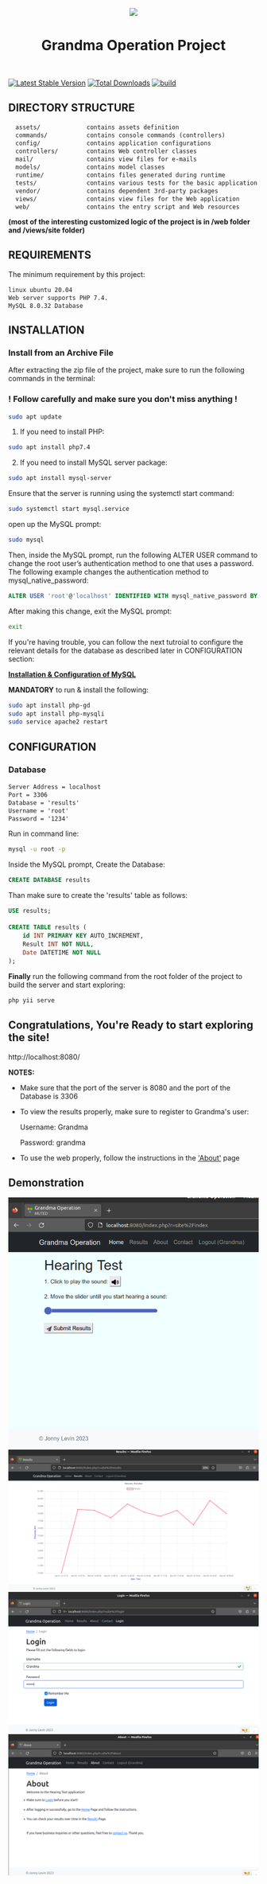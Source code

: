 <p align="center">
    <a href="https://github.com/yiisoft" target="_blank">
        <img src="https://avatars0.githubusercontent.com/u/993323" height="100px">
    </a>
    <h1 align="center">Grandma Operation Project</h1>
    <br>
</p>

[![Latest Stable Version](https://img.shields.io/packagist/v/yiisoft/yii2-app-basic.svg)](https://packagist.org/packages/yiisoft/yii2-app-basic)
[![Total Downloads](https://img.shields.io/packagist/dt/yiisoft/yii2-app-basic.svg)](https://packagist.org/packages/yiisoft/yii2-app-basic)
[![build](https://github.com/yiisoft/yii2-app-basic/workflows/build/badge.svg)](https://github.com/yiisoft/yii2-app-basic/actions?query=workflow%3Abuild)

DIRECTORY STRUCTURE
-------------------

      assets/             contains assets definition
      commands/           contains console commands (controllers)
      config/             contains application configurations
      controllers/        contains Web controller classes
      mail/               contains view files for e-mails
      models/             contains model classes
      runtime/            contains files generated during runtime
      tests/              contains various tests for the basic application
      vendor/             contains dependent 3rd-party packages
      views/              contains view files for the Web application
      web/                contains the entry script and Web resources


**(most of the interesting customized logic of the project is in /web folder and /views/site folder)**

REQUIREMENTS
------------

The minimum requirement by this project:
```
linux ubuntu 20.04
Web server supports PHP 7.4.
MySQL 8.0.32 Database
```

INSTALLATION
------------

### Install from an Archive File

After extracting the zip file of the project, make sure to run the following commands in the terminal:


### **! Follow carefully and make sure you don't miss anything !**
```bash
sudo apt update
```
1. If you need to install PHP:
```bash
sudo apt install php7.4
``` 
2. If you need to install MySQL server package:
```bash
sudo apt install mysql-server
```


Ensure that the server is running using the systemctl start command:
```bash
sudo systemctl start mysql.service
```
open up the MySQL prompt:
```bash
sudo mysql
```
Then, inside the MySQL prompt, run the following ALTER USER command to change the root user’s authentication method to one that uses a password. The following example changes the authentication method to mysql_native_password:
```SQL
ALTER USER 'root'@'localhost' IDENTIFIED WITH mysql_native_password BY '1234';
```
After making this change, exit the MySQL prompt:
```bash
exit
```
If you're having trouble, you can follow the next tutroial to configure the relevant details for the database as described later in CONFIGURATION section:

[**Installation & Configuration of MySQL**](https://www.digitalocean.com/community/tutorials/how-to-install-mysql-on-ubuntu-20-04)


**MANDATORY** to run & install the following: 
```bash
sudo apt install php-gd
sudo apt install php-mysqli
sudo service apache2 restart
```

CONFIGURATION
-------------

### Database
```
Server Address = localhost
Port = 3306
Database = 'results'
Username = 'root'
Password = '1234'
```

Run in command line:

```bash
mysql -u root -p
```

Inside the MySQL prompt, Create the Database:
```SQL
CREATE DATABASE results
```

Than make sure to create the 'results' table as follows:
```SQL
USE results;

CREATE TABLE results (
    id INT PRIMARY KEY AUTO_INCREMENT,
    Result INT NOT NULL,
    Date DATETIME NOT NULL
);
```

**Finally** run the following command from the root folder of the project to build the server and start exploring:
```bash
php yii serve
```

Congratulations, You're Ready to start exploring the site!
-------------
http://localhost:8080/

**NOTES:**
- Make sure that the port of the server is 8080 and the port of the Database is 3306
- To view the results properly, make sure to register to Grandma's user: 

    Username: Grandma
    
    Password: grandma

- To use the web properly, follow the instructions in the ['About'](http://localhost:8080/index.php?r=site%2Fabout) page


Demonstration
-------------
![Home Page](./readme_images/Home.png)
![Results Page](./readme_images/Results.png)
![Login Page](./readme_images/Login.png)
![About](./readme_images/About.png)